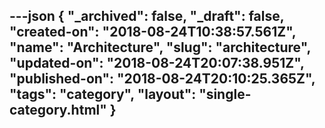 ---json
{
  "_archived": false,
  "_draft": false,
  "created-on": "2018-08-24T10:38:57.561Z",
  "name": "Architecture",
  "slug": "architecture",
  "updated-on": "2018-08-24T20:07:38.951Z",
  "published-on": "2018-08-24T20:10:25.365Z",
  "tags": "category",
  "layout": "single-category.html"
}
---


